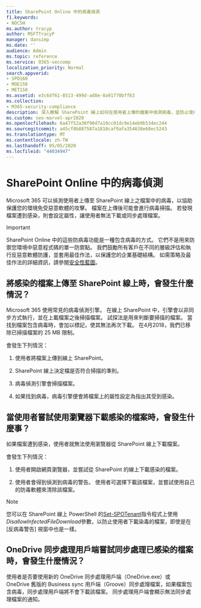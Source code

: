 ```yaml
---
title: SharePoint Online 中的病毒偵測
f1.keywords:
- NOCSH
ms.author: tracyp
author: MSFTTracyP
manager: dansimp
ms.date: ''
audience: Admin
ms.topic: reference
ms.service: O365-seccomp
localization_priority: Normal
search.appverid:
- SPO160
- MOE150
- MET150
ms.assetid: e3c6df61-8513-499d-ad8e-8a91770bff63
ms.collection:
- M365-security-compliance
description: 深入瞭解 SharePoint 線上如何在使用者上傳的檔案中偵測病毒，並防止使用者下載或同步處理檔案。
ms.custom: seo-marvel-apr2020
ms.openlocfilehash: 6a47f52a30f90d7a19cc01dc9e14eb9b534ec244
ms.sourcegitcommit: a45cf8b887587a1810caf9afa354638e68ec5243
ms.translationtype: MT
ms.contentlocale: zh-TW
ms.lasthandoff: 05/05/2020
ms.locfileid: "44034947"
---
```

# <a name="virus-detection-in-sharepoint-online"></a>SharePoint Online 中的病毒偵測

Microsoft 365 可以偵測使用者上傳至 SharePoint 線上之檔案中的病毒，以協助保護您的環境免受惡意軟體的攻擊。 檔案在上傳後可能會進行病毒掃描。 若發現檔案遭到感染，則會設定屬性，讓使用者無法下載或同步處理檔案。

> [!IMPORTANT]
> SharePoint Online 中的這些防病毒功能是一種包含病毒的方式。 它們不是用來防禦您環境中惡意程式碼的單一防禦點。 我們鼓勵所有客戶在不同的層級評估和執行反惡意軟體防護，並套用最佳作法，以保護您的企業基礎結構。 如需策略及最佳作法的詳細資訊，請參閱[安全性藍圖](security-roadmap.md)。

## <a name="what-happens-when-an-infected-file-is-uploaded-to-sharepoint-online"></a>將感染的檔案上傳至 SharePoint 線上時，會發生什麼情況？

Microsoft 365 使用常見的病毒偵測引擎。 在線上 SharePoint 中，引擎會以非同步方式執行，並在上載檔案之後掃描檔案。 試探法是用來判斷要掃描的檔案。 當找到檔案包含病毒時，會加以標記，使其無法再次下載。 在4月2018，我們已移除已掃描檔案的 25 MB 限制。

會發生下列情況：

1. 使用者將檔案上傳到線上 SharePoint。

2. SharePoint 線上決定檔是否符合掃描的準則。

3. 病毒偵測引擎會掃描檔案。

4. 如果找到病毒，病毒引擎便會將檔案上的屬性設定為指出其受到感染。

## <a name="what-happens-when-a-user-tries-to-download-an-infected-file-by-using-the-browser"></a>當使用者嘗試使用瀏覽器下載感染的檔案時，會發生什麼事？

如果檔案遭到感染，使用者就無法使用瀏覽器從 SharePoint 線上下載檔案。

會發生下列情況：

1. 使用者開啟網頁瀏覽器，並嘗試從 SharePoint 的線上下載感染的檔案。

2. 使用者會得到偵測到病毒的警告。 使用者可選擇下載該檔案，並嘗試使用自己的防毒軟體來清除該檔案。

> [!NOTE]
> 您可以在 SharePoint 線上 PowerShell 的[Set-SPOTenant](https://docs.microsoft.com/powershell/module/sharepoint-online/Set-SPOTenant)指令程式上使用*DisallowInfectedFileDownload*參數，以防止使用者下載染毒的檔案，即使是在 [反病毒警告] 視窗中也是一樣。

## <a name="what-happens-when-the-onedrive-sync-client-tries-to-sync-an-infected-file"></a>OneDrive 同步處理用戶端嘗試同步處理已感染的檔案時，會發生什麼情況？

使用者是否要使用新的 OneDrive 同步處理用戶端（OneDrive.exe）或 OneDrive 舊版的 Business sync 用戶端（Groove）同步處理檔案，如果檔案包含病毒，同步處理用戶端將不會下載該檔案。 同步處理用戶端會顯示無法同步處理檔案的通知。
